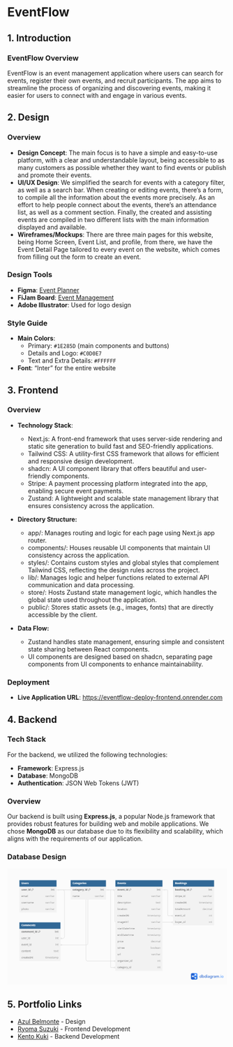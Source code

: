 # EventFlow

## 1. Introduction

### EventFlow Overview

EventFlow is an event management application where users can search for events, register their own events, and recruit participants. The app aims to streamline the process of organizing and discovering events, making it easier for users to connect with and engage in various events.

## 2. Design

### Overview

- **Design Concept**: The main focus is to have a simple and easy-to-use platform, with a clear and understandable layout, being accessible to as many customers as possible whether they want to find events or publish and promote their events.
- **UI/UX Design**: We simplified the search for events with a category filter, as well as a search bar. When creating or editing events, there’s a form, to compile all the information about the events more precisely. As an effort to help people connect about the events, there’s an attendance list, as well as a comment section. Finally, the created and assisting events are compiled in two different lists with the main information displayed and available.
- **Wireframes/Mockups**: There are three main pages for this website, being Home Screen, Event List, and profile, from there, we have the Event Detail Page tailored to every event on the website, which comes from filling out the form to create an event.

### Design Tools
- **Figma**: [Event Planner](https://www.figma.com/design/qiwCBraPizBmIrcvX2rQA6/Event-Planer?node-id=0-1&t=AO0viUDo5Uah70hn-1)  
- **FiJam Board**: [Event Management](https://www.figma.com/board/cQXUlSh1v4OOQDKN7lAtrC/Event-Management?node-id=0-1&t=K248OLvOeV795QQV-1)  
- **Adobe Illustrator**: Used for logo design

### Style Guide
- **Main Colors**:
  - Primary: `#1E285D` (main components and buttons)
  - Details and Logo: `#C0D0E7`
  - Text and Extra Details: `#FFFFFF`
- **Font**: “Inter” for the entire website


## 3. Frontend

### Overview

- **Technology Stack**: 
  - Next.js: A front-end framework that uses server-side rendering and static site generation to build fast and SEO-friendly applications.
  - Tailwind CSS: A utility-first CSS framework that allows for efficient and responsive design development.
  - shadcn: A UI component library that offers beautiful and user-friendly components.
  - Stripe: A payment processing platform integrated into the app, enabling secure event payments.
  - Zustand: A lightweight and scalable state management library that ensures consistency across the application.

- **Directory Structure:**
  - app/: Manages routing and logic for each page using Next.js app router.
  - components/: Houses reusable UI components that maintain UI consistency across the application.
  - styles/: Contains custom styles and global styles that complement Tailwind CSS, reflecting the design rules across the project.
  - lib/: Manages logic and helper functions related to external API communication and data processing.
  - store/: Hosts Zustand state management logic, which handles the global state used throughout the application.
  - public/: Stores static assets (e.g., images, fonts) that are directly accessible by the client.

- **Data Flow:**
  - Zustand handles state management, ensuring simple and consistent state sharing between React components.
  - UI components are designed based on shadcn, separating page components from UI components to enhance maintainability.

### Deployment

- **Live Application URL**: https://eventflow-deploy-frontend.onrender.com

## 4. Backend

### Tech Stack

For the backend, we utilized the following technologies:

- **Framework**: Express.js
- **Database**: MongoDB
- **Authentication**: JSON Web Tokens (JWT)

### Overview

Our backend is built using **Express.js**, a popular Node.js framework that provides robust features for building web and mobile applications. We chose **MongoDB** as our database due to its flexibility and scalability, which aligns with the requirements of our application.

### Database Design

![ERD](doc/EventFlow.png)

## 5. Portfolio Links

- [Azul Belmonte](https://designer-portfolio.com) - Design
- [Ryoma Suzuki](https://frontend-developer-portfolio.com) - Frontend Development
- [Kento Kuki](https://kento-portfolio.vercel.app/) - Backend Development
